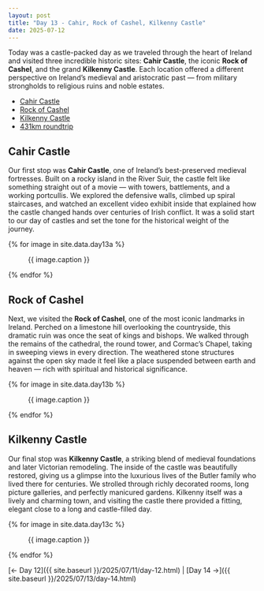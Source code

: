 ```yaml
---
layout: post
title: "Day 13 - Cahir, Rock of Cashel, Kilkenny Castle"
date: 2025-07-12
---
```


Today was a castle-packed day as we traveled through the heart of Ireland and visited three incredible historic sites: **Cahir Castle**, the iconic **Rock of Cashel**, and the grand **Kilkenny Castle**. Each location offered a different perspective on Ireland’s medieval and aristocratic past — from military strongholds to religious ruins and noble estates.

- [Cahir Castle](https://heritageireland.ie/places-to-visit/cahir-castle/)
- [Rock of Cashel](https://heritageireland.ie/places-to-visit/the-rock-of-cashel/)
- [Kilkenny Castle](https://www.kilkennycastle.ie/)
- [431km roundtrip](https://www.google.com/maps/dir/Weir's+Bar+%26+Restaurant,+Multy,+Mullingar,+Co.+Westmeath,+N91+T9WY/Cahir+Castle,+Castle+Street,+Townparks,+Cahir,+County+Tipperary/Rock+of+Cashel,+St.+Patricksrock,+Cashel,+County+Tipperary/Kilkenny+Castle,+The+Parade,+Dukesmeadows,+Kilkenny/Weir's+Bar+%26+Restaurant,+Rathganny,+Mullingar,+County+Westmeath/@52.9922718,-8.6220021,218391m/data=!3m2!1e3!4b1!4m32!4m31!1m5!1m1!1s0x485dc269aa52fa1b:0xf847b3467fe9ee47!2m2!1d-7.3907611!2d53.6246435!1m5!1m1!1s0x4843358a982620cb:0xb50e4529f57483f3!2m2!1d-7.9270751!2d52.3745471!1m5!1m1!1s0x485ccbde708a41f5:0xcc3e472ab1b680dd!2m2!1d-7.8904522!2d52.5200763!1m5!1m1!1s0x485d309fab5b17f1:0xc8f26be8f2218948!2m2!1d-7.2492974!2d52.6504632!1m5!1m1!1s0x485dc269aa52fa1b:0xf847b3467fe9ee47!2m2!1d-7.3907611!2d53.6246435!3e0?entry=ttu&g_ep=EgoyMDI1MDcxMy4wIKXMDSoASAFQAw%3D%3D)

## Cahir Castle  
Our first stop was **Cahir Castle**, one of Ireland’s best-preserved medieval fortresses. Built on a rocky island in the River Suir, the castle felt like something straight out of a movie — with towers, battlements, and a working portcullis. We explored the defensive walls, climbed up spiral staircases, and watched an excellent video exhibit inside that explained how the castle changed hands over centuries of Irish conflict. It was a solid start to our day of castles and set the tone for the historical weight of the journey.

{% for image in site.data.day13a %}
<figure>
  <img src="{{ site.baseurl }}{{ image.src }}" alt="">
  <figcaption>{{ image.caption }}</figcaption>
</figure>
{% endfor %}

## Rock of Cashel  
Next, we visited the **Rock of Cashel**, one of the most iconic landmarks in Ireland. Perched on a limestone hill overlooking the countryside, this dramatic ruin was once the seat of kings and bishops. We walked through the remains of the cathedral, the round tower, and Cormac’s Chapel, taking in sweeping views in every direction. The weathered stone structures against the open sky made it feel like a place suspended between earth and heaven — rich with spiritual and historical significance.

{% for image in site.data.day13b %}
<figure>
  <img src="{{ site.baseurl }}{{ image.src }}" alt="">
  <figcaption>{{ image.caption }}</figcaption>
</figure>
{% endfor %}

## Kilkenny Castle  
Our final stop was **Kilkenny Castle**, a striking blend of medieval foundations and later Victorian remodeling. The inside of the castle was beautifully restored, giving us a glimpse into the luxurious lives of the Butler family who lived there for centuries. We strolled through richly decorated rooms, long picture galleries, and perfectly manicured gardens. Kilkenny itself was a lively and charming town, and visiting the castle there provided a fitting, elegant close to a long and castle-filled day.

{% for image in site.data.day13c %}
<figure>
  <img src="{{ site.baseurl }}{{ image.src }}" alt="">
  <figcaption>{{ image.caption }}</figcaption>
</figure>
{% endfor %}

[← Day 12]({{ site.baseurl }}/2025/07/11/day-12.html) | [Day 14 →]({{ site.baseurl }}/2025/07/13/day-14.html)